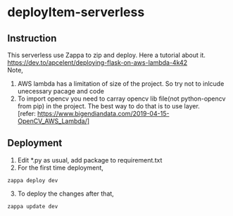 # deployItem-serverless

## Instruction
This serverless use Zappa to zip and deploy. Here a tutorial about it.  
https://dev.to/apcelent/deploying-flask-on-aws-lambda-4k42  
Note, 
1. AWS lambda has a limitation of size of the project. So try not to inlcude unecessary pacage and code
2. To import opencv you need to carray opencv lib file(not python-opencv from pip) in the project. 
The best way to do that is to use layer.  
[refer: https://www.bigendiandata.com/2019-04-15-OpenCV_AWS_Lambda/]


## Deployment
1. Edit *.py as usual, add package to requirement.txt
2. For the first time deployment, 
```
zappa deploy dev
```
3. To deploy the changes after that,
```
zappa update dev
```
